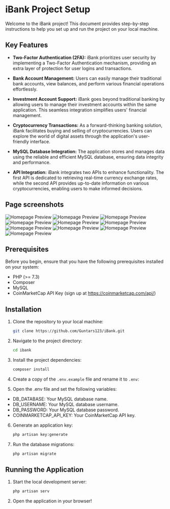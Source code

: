 # iBank Project Setup

Welcome to the iBank project! This document provides step-by-step instructions to help you set up and run the project on your local machine.

## Key Features

- **Two-Factor Authentication (2FA):** iBank prioritizes user security by implementing a Two-Factor Authentication mechanism, providing an extra layer of protection for user logins and transactions.

- **Bank Account Management:** Users can easily manage their traditional bank accounts, view balances, and perform various financial operations effortlessly.

- **Investment Account Support:** iBank goes beyond traditional banking by allowing users to manage their investment accounts within the same application. This seamless integration simplifies users' financial management.

- **Cryptocurrency Transactions:** As a forward-thinking banking solution, iBank facilitates buying and selling of cryptocurrencies. Users can explore the world of digital assets through the application's user-friendly interface.

- **MySQL Database Integration:** The application stores and manages data using the reliable and efficient MySQL database, ensuring data integrity and performance.

- **API Integration:** iBank integrates two APIs to enhance functionality. The first API is dedicated to retrieving real-time currency exchange rates, while the second API provides up-to-date information on various cryptocurrencies, enabling users to make informed decisions.

## Page screenshots

![Homepage Preview](public/screenshots/welcome.png)
![Homepage Preview](public/screenshots/login.png)
![Homepage Preview](public/screenshots/home.png)
![Homepage Preview](public/screenshots/bank_accounts.png)
![Homepage Preview](public/screenshots/bankacc-show.png)
![Homepage Preview](public/screenshots/transaction_form.png)
![Homepage Preview](public/screenshots/invest-acc-show.png)
![Homepage Preview](public/screenshots/buy-ctypto.png)
![Homepage Preview](public/screenshots/sell-crypto.png)
![Homepage Preview](public/screenshots/security.png)

## Prerequisites
Before you begin, ensure that you have the following prerequisites installed on your system:
- PHP (>= 7.3)
- Composer
- MySQL
- CoinMarketCap API Key (sign up at https://coinmarketcap.com/api/)

## Installation

1. Clone the repository to your local machine:
   ```bash
   git clone https://github.com/Guntars123/iBank.git

2. Navigate to the project directory:
    ```bash
    cd ibank
3. Install the project dependencies:
    ```bash
    composer install
4. Create a copy of the `.env.example` file and rename it to `.env`:
   
5. Open the .env file and set the following variables:

- DB_DATABASE: Your MySQL database name.
- DB_USERNAME: Your MySQL database username.
- DB_PASSWORD: Your MySQL database password.
- COINMARKETCAP_API_KEY: Your CoinMarketCap API key.

6. Generate an application key:
    ```bash
    php artisan key:generate
   
7. Run the database migrations:
    ```bash
    php artisan migrate
   
## Running the Application

1. Start the local development server:
    ```bash
    php artisan serv
   
2. Open the application in your browser!






